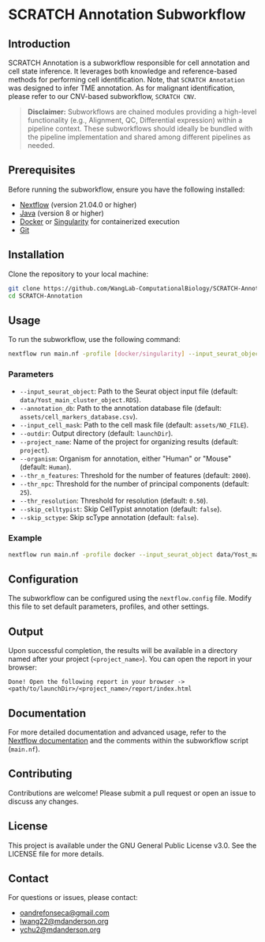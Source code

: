 # SCRATCH Annotation Subworkflow

## Introduction
SCRATCH Annotation is a subworkflow responsible for cell annotation and cell state inference. It leverages both knowledge and reference-based methods for performing cell identification. Note, that `SCRATCH Annotation` was designed to infer TME annotation. As for malignant identification, please refer to our CNV-based subworkflow, `SCRATCH CNV`.

> **Disclaimer:** Subworkflows are chained modules providing a high-level functionality (e.g., Alignment, QC, Differential expression) within a pipeline context. These subworkflows should ideally be bundled with the pipeline implementation and shared among different pipelines as needed.

## Prerequisites
Before running the subworkflow, ensure you have the following installed:
- [Nextflow](https://www.nextflow.io/) (version 21.04.0 or higher)
- [Java](https://www.oracle.com/java/technologies/javase-downloads.html) (version 8 or higher)
- [Docker](https://www.docker.com/) or [Singularity](https://sylabs.io/singularity/) for containerized execution
- [Git](https://git-scm.com/)

## Installation
Clone the repository to your local machine:
```bash
git clone https://github.com/WangLab-ComputationalBiology/SCRATCH-Annotation.git
cd SCRATCH-Annotation
```

## Usage
To run the subworkflow, use the following command:
```bash
nextflow run main.nf -profile [docker/singularity] --input_seurat_object <path/to/seurat_object.RDS> --annotation_db <path/to/annotation_db> --project_name <project_name>
```

### Parameters
- `--input_seurat_object`: Path to the Seurat object input file (default: `data/Yost_main_cluster_object.RDS`).
- `--annotation_db`: Path to the annotation database file (default: `assets/cell_markers_database.csv`).
- `--input_cell_mask`: Path to the cell mask file (default: `assets/NO_FILE`).
- `--outdir`: Output directory (default: `launchDir`).
- `--project_name`: Name of the project for organizing results (default: `project`).
- `--organism`: Organism for annotation, either "Human" or "Mouse" (default: `Human`).
- `--thr_n_features`: Threshold for the number of features (default: `2000`).
- `--thr_npc`: Threshold for the number of principal components (default: `25`).
- `--thr_resolution`: Threshold for resolution (default: `0.50`).
- `--skip_celltypist`: Skip CellTypist annotation (default: `false`).
- `--skip_sctype`: Skip scType annotation (default: `false`).

### Example
```bash
nextflow run main.nf -profile docker --input_seurat_object data/Yost_main_cluster_object.RDS --annotation_db assets/cell_markers_database.csv --input_cell_mask data/Yost_main_cell_status.csv --outdir ./results --project_name Annotation_Project --organism Human --thr_n_features 2000 --thr_npc 25 --thr_resolution 0.50 --skip_celltypist false --skip_sctype false
```

## Configuration
The subworkflow can be configured using the `nextflow.config` file. Modify this file to set default parameters, profiles, and other settings.

## Output
Upon successful completion, the results will be available in a directory named after your project (`<project_name>`). You can open the report in your browser:
```plaintext
Done! Open the following report in your browser -> <path/to/launchDir>/<project_name>/report/index.html
```

## Documentation
For more detailed documentation and advanced usage, refer to the [Nextflow documentation](https://www.nextflow.io/docs/latest/index.html) and the comments within the subworkflow script (`main.nf`).

## Contributing
Contributions are welcome! Please submit a pull request or open an issue to discuss any changes.

## License
This project is available under the GNU General Public License v3.0. See the LICENSE file for more details.

## Contact
For questions or issues, please contact:
- oandrefonseca@gmail.com
- lwang22@mdanderson.org
- ychu2@mdanderson.org
